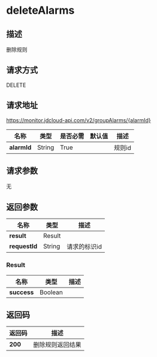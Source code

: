 # deleteAlarms


## 描述
删除规则

## 请求方式
DELETE

## 请求地址
https://monitor.jdcloud-api.com/v2/groupAlarms/{alarmId}

|名称|类型|是否必需|默认值|描述|
|---|---|---|---|---|
|**alarmId**|String|True| |规则id|

## 请求参数
无


## 返回参数
|名称|类型|描述|
|---|---|---|
|**result**|Result| |
|**requestId**|String|请求的标识id|

### Result
|名称|类型|描述|
|---|---|---|
|**success**|Boolean| |

## 返回码
|返回码|描述|
|---|---|
|**200**|删除规则返回结果|


